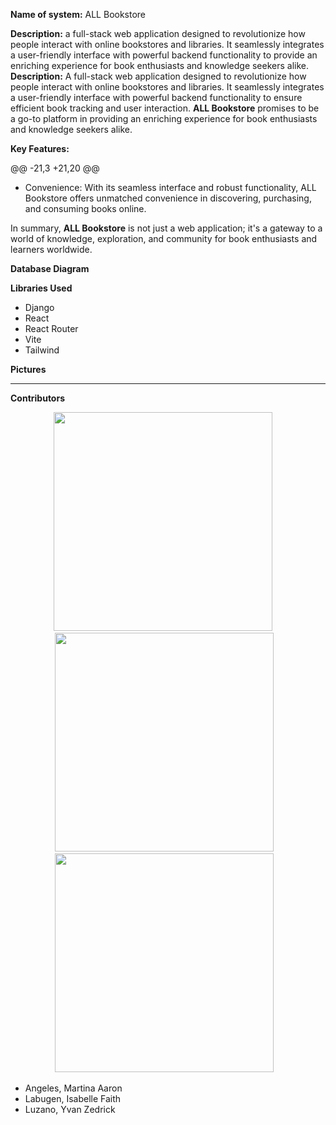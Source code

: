 **Name of system:** ALL Bookstore

**Description:** a full-stack web application designed to revolutionize how people interact with online bookstores and libraries. It seamlessly integrates a user-friendly interface with powerful backend functionality to provide an enriching experience for book enthusiasts and knowledge seekers alike.
**Description:** A full-stack web application designed to revolutionize how people interact with online bookstores and libraries. It seamlessly integrates a user-friendly interface with powerful backend functionality to ensure efficient book tracking and user interaction. **ALL Bookstore** promises to be a go-to platform in providing an enriching experience for book enthusiasts and knowledge seekers alike.

**Key Features:**

@@ -21,3 +21,20 @@

- Convenience: With its seamless interface and robust functionality, ALL Bookstore offers unmatched convenience in discovering, purchasing, and consuming books online.

In summary, **ALL Bookstore** is not just a web application; it's a gateway to a world of knowledge, exploration, and community for book enthusiasts and learners worldwide.

**Database Diagram**

**Libraries Used**

- Django
- React
- React Router
- Vite
- Tailwind

**Pictures**

---

**Contributors**

<p align="center">
  <img src="images/Bel.jpg" width="350"/> &nbsp;&nbsp;&nbsp;
  <img src="images/Bel.jpg" width="350"/>&nbsp;&nbsp;&nbsp;
  <img src="images/Yvan.jpg" width="350"/>&nbsp;&nbsp;&nbsp;

- Angeles, Martina Aaron
- Labugen, Isabelle Faith
- Luzano, Yvan Zedrick
</p>
